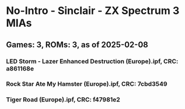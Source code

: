 # No-Intro - Sinclair - ZX Spectrum 3 MIAs
## Games: 3, ROMs: 3, as of 2025-02-08

### LED Storm - Lazer Enhanced Destruction (Europe).ipf, CRC: a861168e
### Rock Star Ate My Hamster (Europe).ipf, CRC: 7cbd3549
### Tiger Road (Europe).ipf, CRC: f47981e2
